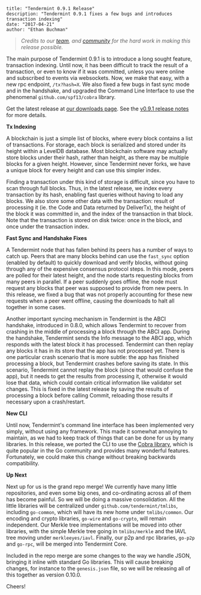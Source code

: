 ~~~
title: "Tendermint 0.9.1 Release"
description: "Tendermint 0.9.1 fixes a few bugs and introduces transaction indexing"
date: "2017-04-21"
author: "Ethan Buchman"
~~~

> *Credits to our [team](/about),
> and [community](http://forum.tendermint.com:3000/) for the hard work in making this
> release possible.*

The main purpose of Tendermint 0.9.1 is to introduce a long sought feature, transaction indexing.
Until now, it has been difficult to track the result of a transaction, or even to know if it was committed,
unless you were online and subscribed to events via websockets.
Now, we make that easy, with a new rpc endpoint, `/tx?hash=X`.
We also fixed a few bugs in fast sync mode and in the handshake, and upgraded the Command Line Interface
to use the phenomenal `github.com/spf13/cobra` library.

Get the latest release at [our downloads page](/download).
See the [v0.9.1 release
notes](https://github.com/tendermint/tendermint/blob/master/CHANGELOG.md#091-april-18-2017) for more details.

**Tx Indexing**

A blockchain is just a simple list of blocks, where every block contains a list of transactions.
For storage, each block is serialized and stored under its height within a LevelDB database.
Most blockchain software may actually store blocks under their hash, rather than height, 
as there may be multiple blocks for a given height. However, since Tendermint never forks,
we have a unique block for every height and can use this simpler index. 

Finding a transaction under this kind of storage is difficult, since you have to scan through full blocks.
Thus, in the latest release, we index every transaction by its hash, enabling fast queries without having to 
load any blocks. We also store some other data with the transaction: result of processing it (ie. the Code and Data returned by DeliverTx),
the height of the block it was committed in, and the index of the transaction in that block.
Note that the transaction is stored on disk twice: once in the block, and once under the transaction index.

**Fast Sync and Handshake Fixes**

A Tendermint node that has fallen behind its peers has a number of ways to catch up.
Peers that are many blocks behind can use the `fast_sync` option (enabled by default)
to quickly download and verify blocks, without going through any of the expensive consensus protocol 
steps. In this mode, peers are polled for their latest height, and the node starts requesting blocks
from many peers in parallel. If a peer suddenly goes offline, the node must request any blocks that 
peer was supposed to provide from new peers. In this release, we fixed a bug that was not properly accounting
for these new requests when a peer went offline, causing the downloads to halt all together in some cases.

Another important syncing mechanism in Tendermint is the ABCI handshake, introduced in 0.8.0, 
which allows Tendermint to recover from crashing in the middle of processing a block through the ABCI app.
During the handshake, Tendermint sends the Info message to the ABCI app, which responds with the latest block
it has processed. Tendermint can then replay any blocks it has in its store that the app has not processed yet.
There is one particular crash scenario that is more subtle: the app has finished processing a block,
but Tendermint crashes before saving its state. In this scenario, Tendermint cannot replay the block
(since that would confuse the app), but it needs to get the results from processing it, otherwise it would lose
that data, which could contain critical information like validator set changes. This is fixed in the latest release
by saving the results of processing a block before calling Commit, reloading those results if necessary upon a crash/restart.

**New CLI**

Until now, Tendermint's command line interface has been implemented very simply, without using any framework.
This made it somewhat annoying to maintain, as we had to keep track of things that can be done for us by many libraries.
In this release, we ported the CLI to use the [Cobra library](https://github.com/spf13/cobra), which is quite popular in the Go community
and provides many wonderful features. Fortunately, we could make this change without breaking backwards compatibility.

**Up Next**

Next up for us is the grand repo merge! We currently have many little repositories, and even some big ones,
and co-ordinating across all of them has become painful. So we will be doing a massive consolidation.
All the little libraries will be centralized under `github.com/tendermint/tmlibs`, including `go-common`,
which will have its new home under `tmlibs/common`. Our encoding and crypto libraries, `go-wire` and `go-crypto`,
will remain independent. Our Merkle tree implementations will be moved into other libraries, with the simple Merkle tree
going in `tmlibs/merkle` and the IAVL tree moving under `merkleeyes/iavl`. Finally, our p2p and rpc libraries, `go-p2p` and `go-rpc`,
will be merged into Tendermint Core.

Included in the repo merge are some changes to the way we handle JSON, bringing it inline with standard Go libraries.
This will cause breaking changes, for instance to the `genesis.json` file, so we will be releasing all of this together as version 0.10.0.


Cheers!
